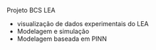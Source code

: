 Projeto BCS LEA
- visualização de dados experimentais do LEA
- Modelagem e simulação
- Modelagem baseada em PINN
